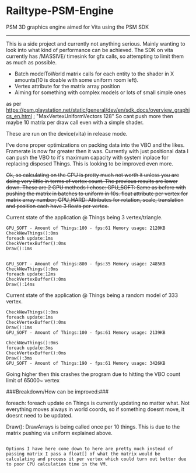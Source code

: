 Railtype-PSM-Engine
===================

PSM 3D graphics engine aimed for Vita using the PSM SDK

-------------------

This is a side project and currently not anything serious. Mainly wanting to look into what kind of performance can be achieved. The SDK on vita currently has /MASSIVE/ timesink for gfx calls, so attempting to limit them as much as possible.


* Batch modelToWorld matrix calls for each entity to the shader in X amounts(10 is doable with some uniform room left).
* Vertex attribute for the matrix array position
* Aiming for something with complex models or lots of small simple ones

as per https://psm.playstation.net/static/general/dev/en/sdk_docs/overview_graphics_en.html ; "MaxVertexUniformVectors 128"
So cant push more then maybe 10 matrix per draw call even with a simple shader.

These are run on the device(vita) in release mode.

I've done proper optimizations on packing data into the VBO and the likes. Framerate is now far greater then it was. Currently with just positional data I can push the VBO to it's maximum capacity with system inplace for replacing disposed Things. This is looking to be improved even more.

~~Ok, so calculating on the CPU is pretty much not worth it unless you are doing very little in terms of vertex count. The previous results are lower down.
These are 2 GPU methods I chose:
GPU_SOFT: Same as before with pushing the matrix in batches to uniform in 10s. float attribute per vertex for matrix array number;
GPU_HARD: Attributes for rotation, scale, translation and position each have 3 floats per vertex.~~

Current state of the application @ Things being 3 vertex/triangle.

```
GPU_SOFT - Amount of Things:100 - fps:61 Memory usage: 2120KB
CheckNewThings():0ms
foreach update:1ms
CheckVertexBuffer():0ms
Draw():1ms


GPU_SOFT - Amount of Things:800 - fps:35 Memory usage: 2485KB
CheckNewThings():0ms
foreach update:12ms
CheckVertexBuffer():0ms
Draw():14ms
```

Current state of the application @ Things being a random model of 333 vertex.

```
CheckNewThings():0ms
foreach update:1ms
CheckVertexBuffer():0ms
Draw():1ms
GPU_SOFT - Amount of Things:100 - fps:61 Memory usage: 2139KB

CheckNewThings():0ms
foreach update:3ms
CheckVertexBuffer():0ms
Draw():3ms
GPU_SOFT - Amount of Things:190 - fps:61 Memory usage: 3426KB
```

Going higher then this crashes the program due to hitting the VBO count limit of 65000~ vertex


###Breakdown/How can be improved:###

foreach:
foreach update on Things is currently updating no matter what. Not everything moves always in world coords, so if something doesnt move, it doesnt need to be updated.

Draw():
DrawArrays is being called once per 10 things. This is due to the matrix pushing via uniform explained above. 

~~~~~~~~~~~~~~~~~~

Options I have here come down to here are pretty much instead of passing matrix I pass a float[] of what the matrix would be calculating and process it per vertex which could turn out better due to poor CPU calculation time in the VM.

